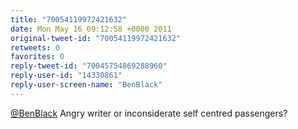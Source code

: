 ```yaml
---
title: "70054119972421632"
date: Mon May 16 09:12:58 +0000 2011
original-tweet-id: "70054119972421632"
retweets: 0
favorites: 0
reply-tweet-id: "70045754869288960"
reply-user-id: "14330861"
reply-user-screen-name: "BenBlack"
---
```

<a href="https://twitter.com/BenBlack">@BenBlack</a> Angry writer or inconsiderate self centred passengers?
